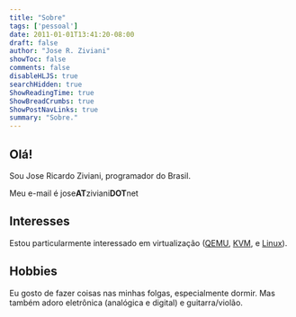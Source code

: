```yaml
---
title: "Sobre"
tags: ['pessoal']
date: 2011-01-01T13:41:20-08:00
draft: false
author: "Jose R. Ziviani"
showToc: false
comments: false
disableHLJS: true
searchHidden: true
ShowReadingTime: true
ShowBreadCrumbs: true
ShowPostNavLinks: true
summary: "Sobre."
---
```

Olá!
----

Sou Jose Ricardo Ziviani, programador do Brasil.

Meu e-mail é jose**AT**ziviani**DOT**net

Interesses
----------

Estou particularmente interessado em virtualização ([QEMU](http://www.qemu.org/), [KVM](https://www.linux-kvm.org/page/Main_Page), e [Linux](https://github.com/torvalds/linux)).

Hobbies
-------

Eu gosto de fazer coisas nas minhas folgas, especialmente dormir. Mas também adoro eletrônica (analógica e digital) e guitarra/violão.
